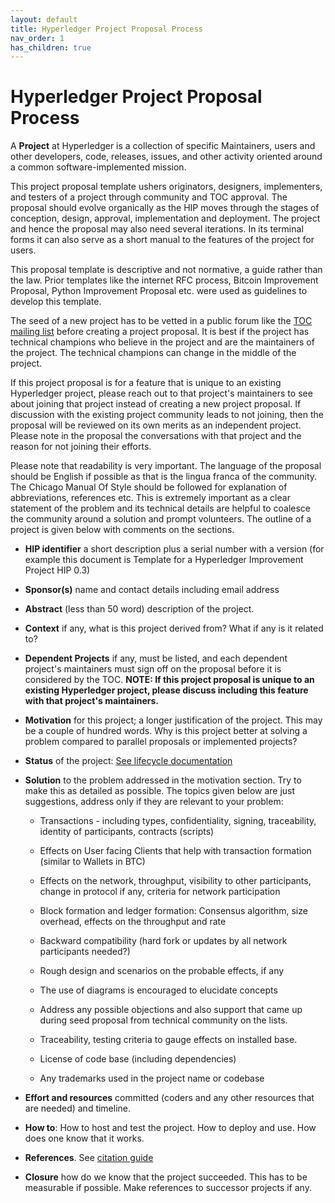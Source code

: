 ```yaml
---
layout: default
title: Hyperledger Project Proposal Process
nav_order: 1
has_children: true
---
```


# Hyperledger Project Proposal Process

A **Project** at Hyperledger is a collection of specific Maintainers,
users and other developers, code, releases, issues, and other activity
oriented around a common software-implemented mission.

This project proposal template ushers originators, designers,
implementers, and testers of a project through community and TOC approval.
The proposal should evolve organically as the HIP moves through the
stages of conception, design, approval, implementation and deployment.
The project and hence the proposal may also need several iterations. In
its terminal forms it can also serve as a short manual to the features
of the project for users.

This proposal template is descriptive and not normative, a guide rather
than the law. Prior templates like the internet RFC process, Bitcoin
Improvement Proposal, Python Improvement Proposal etc. were used as
guidelines to develop this template.

The seed of a new project has to be vetted in a public forum like
the [TOC mailing list](https://lists.hyperledger.org/g/toc/topics)
before creating a project proposal. It is best if the project has
technical champions who believe in the project and are
the maintainers of the project. The technical champions can change in
the middle of the project.

If this project proposal is for a feature that is unique to an existing
Hyperledger project, please reach out to that project's maintainers to see
about joining that project instead of creating a new project proposal.
If discussion with the existing project community leads to not joining,
then the proposal will be reviewed on its own merits as an independent
project. Please note in the proposal the conversations with that project
and the reason for not joining their efforts.

Please note that readability is very important. The language of the
proposal should be English if possible as that is the lingua franca of
the community. The Chicago Manual Of Style should be followed for
explanation of abbreviations, references etc. This is extremely
important as a clear statement of the problem and its technical details
are helpful to coalesce the community around a solution and prompt
volunteers. The outline of a project is given below with comments on the
sections.

-   **HIP identifier** a short description plus a serial number with a
    version (for example this document is Template for a Hyperledger
    Improvement Project HIP 0.3)

-   **Sponsor(s)** name and contact details including email address

-   **Abstract** (less than 50 word) description of the project.

-   **Context** if any, what is this project derived from? What if any
    is it related to?

-   **Dependent Projects** if any, must be listed, and each dependent
    project\'s maintainers must sign off on the proposal before it is
    considered by the TOC. **NOTE: If this project proposal is unique
    to an existing Hyperledger project, please discuss including this
    feature with that project's maintainers.**

-   **Motivation** for this project; a longer justification of the
    project. This may be a couple of hundred words. Why is this
    project better at solving a problem compared to parallel proposals
    or implemented projects?

-   **Status** of the project: [See lifecycle documentation](https://hyperledger.github.io/toc/project-lifecycle.html)

-   **Solution** to the problem addressed in the motivation section. Try
    to make this as detailed as possible. The topics given below are
    just suggestions, address only if they are relevant to your problem:

    -   Transactions - including types, confidentiality, signing,
        traceability, identity of participants, contracts (scripts)

    -   Effects on User facing Clients that help with transaction
        formation (similar to Wallets in BTC)

    -   Effects on the network, throughput, visibility to other
        participants, change in protocol if any, criteria for network
        participation

    -   Block formation and ledger formation: Consensus algorithm, size
        overhead, effects on the throughput and rate

    -   Backward compatibility (hard fork or updates by all network
        participants needed?)

    -   Rough design and scenarios on the probable effects, if any

    -   The use of diagrams is encouraged to elucidate concepts

    -   Address any possible objections and also support that came up
        during seed proposal from technical community on the lists.

    -   Traceability, testing criteria to gauge effects on installed
        base.

    -   License of code base (including dependencies)

    -   Any trademarks used in the project name or codebase

-   **Effort and resources** committed (coders and any other resources
    that are needed) and timeline.

-   **How to**: How to host and test the project. How to deploy and use.
    How does one know that it works.

-   **References**. See [citation guide](http://www.chicagomanualofstyle.org/tools_citationguide.html)

-   **Closure** how do we know that the project succeeded. This has to
    be measurable if possible. Make references to successor projects if
    any.
